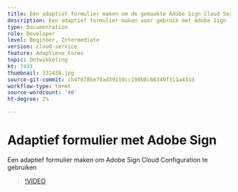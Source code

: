 ```yaml
---
title: Een adaptief formulier maken om de gemaakte Adobe Sign Cloud Services Configuration te gebruiken
description: Een adaptief formulier maken voor gebruik met Adobe Sign
type: Documentation
role: Developer
level: Beginner, Intermediate
version: cloud-service
feature: Adaptieve Forms
topic: Ontwikkeling
kt: 7431
thumbnail: 332438.jpg
source-git-commit: cb4f678be79ad39110cc199b8c66349f311a431d
workflow-type: tm+mt
source-wordcount: '40'
ht-degree: 2%

---
```


# Adaptief formulier met Adobe Sign


Een adaptief formulier maken om Adobe Sign Cloud Configuration te gebruiken

>[!VIDEO](https://video.tv.adobe.com/v/332438/?quality=9&learn=on)

